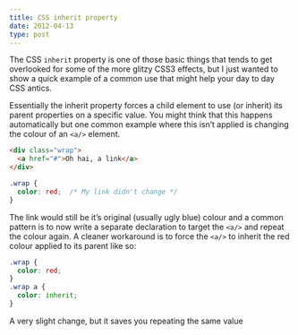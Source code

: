 ```yaml
---
title: CSS inherit property
date: 2012-04-13
type: post
---
```

The CSS `inherit` property is one of those basic things that tends to get overlooked for some of the more glitzy CSS3 effects, but I just wanted to show a quick example of a common use that might help your day to day CSS antics.

Essentially the inherit property forces a child element to use (or inherit) its parent properties on a specific value. You might think that this happens automatically but one common example where this isn&#8217;t applied is changing the colour of an `<a/>` element.

``` html
<div class="wrap">
  <a href="#">Oh hai, a link</a>
</div>
```

``` css
.wrap {
  color: red;  /* My link didn't change */
}
```

The link would still be it&#8217;s original (usually ugly blue) colour and a common pattern is to now write a separate declaration to target the `<a/>` and repeat the colour again. A cleaner workaround is to force the `<a/>` to inherit the red colour applied to its parent like so:

``` css
.wrap {
  color: red;
}
.wrap a {
  color: inherit;
}
```

A very slight change, but it saves you repeating the same value